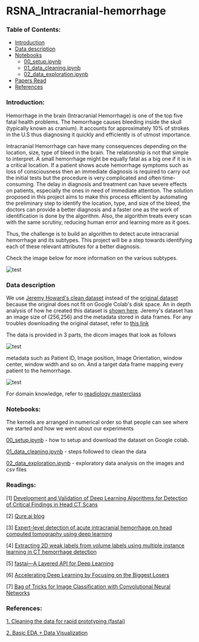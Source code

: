 # RSNA_Intracranial-hemorrhage

### Table of Contents:
- [Introduction](#intro)
- [Data description](#dd)
- [Notebooks](#nbs)
  * [00_setup.ipynb](https://github.com/dipam7/RSNA_Intracranial-hemorrhage/blob/master/nbs/00_setup.ipynb)
  * [01_data_cleaning.ipynb](https://github.com/dipam7/RSNA_Intracranial-hemorrhage/blob/master/nbs/01_data_cleaning.ipynb)
  * [02_data_exploration.ipynb](https://github.com/dipam7/RSNA_Intracranial-hemorrhage/blob/master/nbs/02_data_exlporation.ipynb)
- [Papers Read](#pr)
- [References](#ref)

<a name='intro'></a>
### Introduction:

Hemorrhage in the brain (Intracranial Hemorrhage) is one of the top five fatal health problems. The hemorrhage causes bleeding inside the skull (typically known as cranium). It accounts for approximately 10% of strokes in the U.S thus diagnosing it quickly and efficiently is of utmost importance.

Intracranial Hemorrhage can have many consequences depending on the location, size, type of bleed in the brain. The relationship is not that simple to interpret. A small hemorrhage might be equally fatal as a big one if it is in a critical location. If a patient shows acute hemorrhage symptoms such as loss of consciousness then an immediate diagnosis is required to carry out the initial tests but the procedure is very complicated and often time-consuming. The delay in diagnosis and treatment can have severe effects on patients, especially the ones in need of immediate attention. The solution proposed in this project aims to make this process efficient by automating the preliminary step to identify the location, type, and size of the bleed, the doctors can provide a better diagnosis and a faster one as the work of identification is done by the algorithm. Also, the algorithm treats every scan with the same scrutiny, reducing human error and learning more as it goes.

Thus, the challenge is to build an algorithm to detect acute intracranial hemorrhage and its subtypes. This project will be a step towards identifying each of these relevant attributes for a better diagnosis.

Check the image below for more information on the various subtypes.

![test](https://github.com/dipam7/RSNA_Intracranial-hemorrhage/blob/master/images/subtypes.png)

<a name='dd'></a>
### Data description

We use [Jeremy Howard's clean dataset](https://www.kaggle.com/jhoward/rsna-hemorrhage-jpg) instead of the [original dataset](https://www.kaggle.com/c/rsna-intracranial-hemorrhage-detection/data) because the original does not fit on Google Colab's disk space. An in depth analysis of how he created this dataset is [shown here](https://www.kaggle.com/jhoward/cleaning-the-data-for-rapid-prototyping-fastai). Jeremy's dataset has an image size of (256,256) and the metadata stored in data frames. For any troubles downloading the original dataset, refer to [this link](https://www.kaggle.com/c/rsna-intracranial-hemorrhage-detection/discussion/109520)

The data is provided in 3 parts, the dicom images that look as follows

![test](https://github.com/dipam7/RSNA_Intracranial-hemorrhage/blob/master/images/data_sample.png)

metadata such as Patient ID, Image position, Image Orientation, window center, window width and so on. And a target data frame mapping every patient to the hemorrhage.

![test](https://github.com/dipam7/RSNA_Intracranial-hemorrhage/blob/master/images/sample_csv.png)


For domain knowledge, refer to [readiology masterclass](https://www.radiologymasterclass.co.uk/tutorials/ct/ct_acute_brain/ct_brain_cerebral_haemorrhage)

<a name='nbs'></a>
### Notebooks:

The kernels are arranged in numerical order so that people can see where we started and how we went about our experiments

[00_setup.ipynb](https://github.com/dipam7/RSNA_Intracranial-hemorrhage/blob/master/nbs/00_setup.ipynb) - how to setup and download the dataset on Google colab.

[01_data_cleaning.ipynb](https://github.com/dipam7/RSNA_Intracranial-hemorrhage/blob/master/nbs/01_data_cleaning.ipynb) - steps followed to clean the data

[02_data_exploration.ipynb](https://github.com/dipam7/RSNA_Intracranial-hemorrhage/blob/master/nbs/02_data_exlporation.ipynb) - exploratory data analysis on the images and csv files

<a name='pr'></a>
### Readings:

[1] [Development and Validation of Deep Learning Algorithms for Detection of Critical Findings in Head CT Scans](https://arxiv.org/pdf/1803.05854.pdf)

[2] [Qure.ai blog](http://blog.qure.ai)

[3] [Expert-level detection of acute intracranial hemorrhage on head computed tomography using deep learning](https://www.pnas.org/content/116/45/22737)

[4] [Extracting 2D weak labels from volume labels using multiple instance learning in CT hemorrhage detection](https://arxiv.org/pdf/1911.05650.pdf)

[5] [fastai—A Layered API for Deep Learning](https://www.fast.ai/2020/02/13/fastai-A-Layered-API-for-Deep-Learning/)

[6] [Accelerating Deep Learning by Focusing on the Biggest Losers](https://arxiv.org/abs/1910.00762)

[7] [Bag of Tricks for Image Classification with Convolutional Neural Networks](https://arxiv.org/abs/1812.01187)

<a name='ref'></a>
### References:

[1. Cleaning the data for rapid prototyping (fastai)](https://www.kaggle.com/jhoward/cleaning-the-data-for-rapid-prototyping-fastai)

[2. Basic EDA + Data Visualization](https://www.kaggle.com/marcovasquez/basic-eda-data-visualization)
